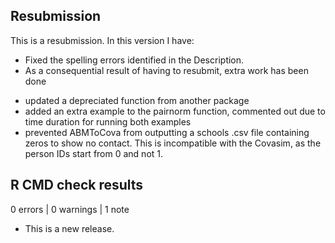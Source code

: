 ## Resubmission

This is a resubmission. In this version I have:

* Fixed the spelling errors identified in the Description.
* As a consequential result of having to resubmit, extra work has been done
 - updated a depreciated function from another package
 - added an extra example to the pairnorm function, commented out due to time duration for running both examples
 - prevented ABMToCova from outputting a schools .csv file containing zeros to show no contact. This is incompatible with the Covasim, as the person IDs start from 0 and not 1.

## R CMD check results

0 errors | 0 warnings | 1 note

* This is a new release.

